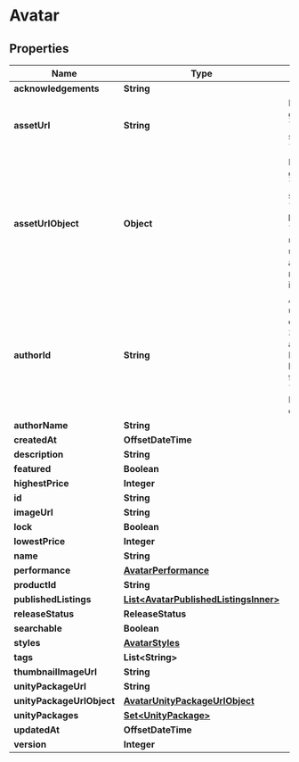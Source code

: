 

# Avatar



## Properties

| Name | Type | Description | Notes |
|------------ | ------------- | ------------- | -------------|
|**acknowledgements** | **String** |  |  [optional] |
|**assetUrl** | **String** | Not present from general search &#x60;/avatars&#x60;, only on specific requests &#x60;/avatars/{avatarId}&#x60;. |  [optional] |
|**assetUrlObject** | **Object** | Not present from general search &#x60;/avatars&#x60;, only on specific requests &#x60;/avatars/{avatarId}&#x60;. **Deprecation:** &#x60;Object&#x60; has unknown usage/fields, and is always empty. Use normal &#x60;Url&#x60; field instead. |  [optional] |
|**authorId** | **String** | A users unique ID, usually in the form of &#x60;usr_c1644b5b-3ca4-45b4-97c6-a2a0de70d469&#x60;. Legacy players can have old IDs in the form of &#x60;8JoV9XEdpo&#x60;. The ID can never be changed. |  |
|**authorName** | **String** |  |  |
|**createdAt** | **OffsetDateTime** |  |  |
|**description** | **String** |  |  |
|**featured** | **Boolean** |  |  |
|**highestPrice** | **Integer** |  |  [optional] |
|**id** | **String** |  |  |
|**imageUrl** | **String** |  |  |
|**lock** | **Boolean** |  |  [optional] |
|**lowestPrice** | **Integer** |  |  [optional] |
|**name** | **String** |  |  |
|**performance** | [**AvatarPerformance**](AvatarPerformance.md) |  |  |
|**productId** | **String** |  |  [optional] |
|**publishedListings** | [**List&lt;AvatarPublishedListingsInner&gt;**](AvatarPublishedListingsInner.md) |  |  [optional] |
|**releaseStatus** | **ReleaseStatus** |  |  |
|**searchable** | **Boolean** |  |  [optional] |
|**styles** | [**AvatarStyles**](AvatarStyles.md) |  |  |
|**tags** | **List&lt;String&gt;** |   |  |
|**thumbnailImageUrl** | **String** |  |  |
|**unityPackageUrl** | **String** |  |  |
|**unityPackageUrlObject** | [**AvatarUnityPackageUrlObject**](AvatarUnityPackageUrlObject.md) |  |  |
|**unityPackages** | [**Set&lt;UnityPackage&gt;**](UnityPackage.md) |  |  |
|**updatedAt** | **OffsetDateTime** |  |  |
|**version** | **Integer** |  |  |




